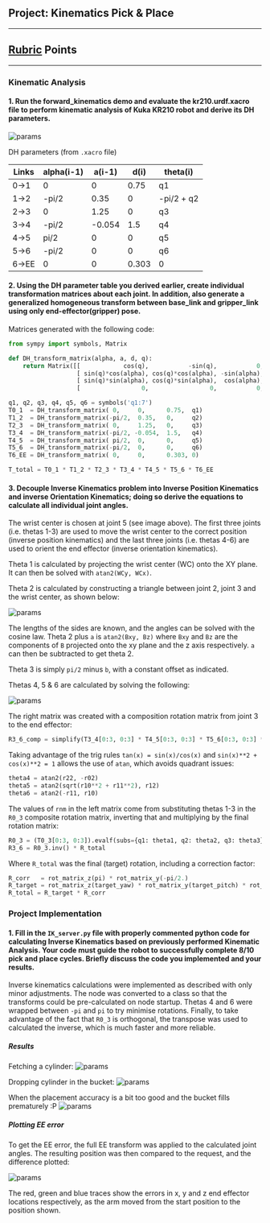 ## Project: Kinematics Pick & Place

---

[//]: # (Image References)

[arm]: ./misc_images/arm.jpg
[theta23]: ./misc_images/theta23.jpg
[theta456]: ./misc_images/theta456.gif
[fetch]: ./misc_images/fetch.png
[drop]: ./misc_images/drop.png
[final]: ./misc_images/final.png
[errors]: ./misc_images/error.png

## [Rubric](https://review.udacity.com/#!/rubrics/972/view) Points

---

### Kinematic Analysis
#### 1. Run the forward_kinematics demo and evaluate the kr210.urdf.xacro file to perform kinematic analysis of Kuka KR210 robot and derive its DH parameters.

![params][arm]

DH parameters (from `.xacro` file)

Links | alpha(i-1) | a(i-1) | d(i)  | theta(i)
---   | ---        | ---    | ---   | ---
0->1  | 0          | 0      | 0.75  | q1
1->2  | -pi/2      | 0.35   | 0     | -pi/2 + q2
2->3  | 0          | 1.25   | 0     | q3
3->4  | -pi/2      | -0.054 | 1.5   | q4
4->5  | pi/2       | 0      | 0     | q5
5->6  | -pi/2      | 0      | 0     | q6
6->EE | 0          | 0      | 0.303 | 0

#### 2. Using the DH parameter table you derived earlier, create individual transformation matrices about each joint. In addition, also generate a generalized homogeneous transform between base_link and gripper_link using only end-effector(gripper) pose.

Matrices generated with the following code:

```python
from sympy import symbols, Matrix

def DH_transform_matrix(alpha, a, d, q):
    return Matrix([[            cos(q),           -sin(q),           0,             a],
                   [ sin(q)*cos(alpha), cos(q)*cos(alpha), -sin(alpha), -sin(alpha)*d],
                   [ sin(q)*sin(alpha), cos(q)*sin(alpha),  cos(alpha),  cos(alpha)*d],
                   [                 0,                 0,           0,             1]])

q1, q2, q3, q4, q5, q6 = symbols('q1:7')
T0_1  = DH_transform_matrix( 0,     0,      0.75,  q1)
T1_2  = DH_transform_matrix(-pi/2,  0.35,   0,     q2)
T2_3  = DH_transform_matrix( 0,     1.25,   0,     q3)
T3_4  = DH_transform_matrix(-pi/2, -0.054,  1.5,   q4)
T4_5  = DH_transform_matrix( pi/2,  0,      0,     q5)
T5_6  = DH_transform_matrix(-pi/2,  0,      0,     q6)
T6_EE = DH_transform_matrix( 0,     0,      0.303, 0)

T_total = T0_1 * T1_2 * T2_3 * T3_4 * T4_5 * T5_6 * T6_EE
```

#### 3. Decouple Inverse Kinematics problem into Inverse Position Kinematics and inverse Orientation Kinematics; doing so derive the equations to calculate all individual joint angles.
 
The wrist center is chosen at joint 5 (see image above). The first three joints (i.e. thetas 1-3) are used to move the wrist center to the correct position (inverse position kinematics) and the last three joints (i.e. thetas 4-6) are used to orient the end effector (inverse orientation kinematics).

Theta 1 is calculated by projecting the wrist center (WC) onto the XY plane. It can then be solved with `atan2(WCy, WCx)`.

Theta 2 is calculated by constructing a triangle between joint 2, joint 3 and the wrist center, as shown below:

![params][theta23]

The lengths of the sides are known, and the angles can be solved with the cosine law. Theta 2 plus `a` is `atan2(Bxy, Bz)` where `Bxy` and `Bz` are the components of `B` projected onto the xy plane and the z axis respectively. `a` can then be subtracted to get theta 2.

Theta 3 is simply `pi/2` minus `b`, with a constant offset as indicated.

Thetas 4, 5 & 6 are calculated by solving the following:

![params][theta456]

The right matrix was created with a composition rotation matrix from joint 3 to the end effector:

```python
R3_6_comp = simplify(T3_4[0:3, 0:3] * T4_5[0:3, 0:3] * T5_6[0:3, 0:3] * T6_G[0:3, 0:3])
```

Taking advantage of the trig rules `tan(x) = sin(x)/cos(x)` and `sin(x)**2 + cos(x)**2 = 1` allows the use of `atan`, which avoids quadrant issues:

```python
theta4 = atan2(r22, -r02)
theta5 = atan2(sqrt(r10**2 + r11**2), r12)
theta6 = atan2(-r11, r10)
```

The values of `rnm` in the left matrix come from substituting thetas 1-3 in the `R0_3` composite rotation matrix, inverting that and multiplying by the final rotation matrix:

```python
R0_3 = (T0_3[0:3, 0:3]).evalf(subs={q1: theta1, q2: theta2, q3: theta3})
R3_6 = R0_3.inv() * R_total
```

Where `R_total` was the final (target) rotation, including a correction factor:

```python 
R_corr   = rot_matrix_z(pi) * rot_matrix_y(-pi/2.)
R_target = rot_matrix_z(target_yaw) * rot_matrix_y(target_pitch) * rot_matrix_x(target_roll)
R_total = R_target * R_corr
```

### Project Implementation

#### 1. Fill in the `IK_server.py` file with properly commented python code for calculating Inverse Kinematics based on previously performed Kinematic Analysis. Your code must guide the robot to successfully complete 8/10 pick and place cycles. Briefly discuss the code you implemented and your results. 

Inverse kinematics calculations were implemented as described with only minor adjustments. The node was converted to a class so that the transforms could be pre-calculated on node startup. Thetas 4 and 6 were wrapped between `-pi` and `pi` to try minimise rotations. Finally, to take advantage of the fact that `R0_3` is orthogonal, the transpose was used to calculated the inverse, which is much faster and more reliable.

##### Results
Fetching a cylinder:
![params][fetch]

Dropping cylinder in the bucket:
![params][drop]

When the placement accuracy is a bit too good and the bucket fills prematurely :P 
![params][final]

##### Plotting EE error
To get the EE error, the full EE transform was applied to the calculated joint angles. The resulting position was then compared to the request, and the difference plotted:

![params][errors]

The red, green and blue traces show the errors in x, y and z end effector locations respectively, as the arm moved from the start position to the position shown.